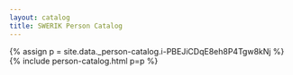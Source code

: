 ```yaml
---
layout: catalog
title: SWERIK Person Catalog
---
```

{% assign p = site.data._person-catalog.i-PBEJiCDqE8eh8P4Tgw8kNj %}
{% include person-catalog.html p=p %}

